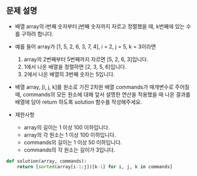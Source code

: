## 문제 설명
- 배열 array의 i번째 숫자부터 j번째 숫자까지 자르고 정렬했을 때, k번째에 있는 수를 구하려 합니다.

- 예를 들어 array가 [1, 5, 2, 6, 3, 7, 4], i = 2, j = 5, k = 3이라면

  1. array의 2번째부터 5번째까지 자르면 [5, 2, 6, 3]입니다.
  2. 1에서 나온 배열을 정렬하면 [2, 3, 5, 6]입니다.
  3. 2에서 나온 배열의 3번째 숫자는 5입니다.

- 배열 array, [i, j, k]를 원소로 가진 2차원 배열 commands가 매개변수로 주어질 때, commands의 모든 원소에 대해 앞서 설명한 연산을 적용했을 때 나온 결과를 배열에 담아 return 하도록 solution 함수를 작성해주세요.

- 제한사항
  - array의 길이는 1 이상 100 이하입니다.
  - array의 각 원소는 1 이상 100 이하입니다.
  - commands의 길이는 1 이상 50 이하입니다.
  - commands의 각 원소는 길이가 3입니다.

```python
def solution(array, commands):
    return [sorted(array[i-1:j])[k-1] for i, j, k in commands]
```
